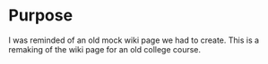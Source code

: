 # Purpose

I was reminded of an old mock wiki page we had to create. This is a remaking of the wiki page for an old college course. 
